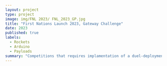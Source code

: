 ```yaml
---
layout: project
type: project
image: img/FNL 2023/ FNL_2023_GP.jpg
title: "First Nations Launch 2023, Gateway Challenge"
date: 2023
published: true
labels:
  - Rockets
  - Arduino
  - Payloads  
summary: "Competitions that requires implamentation of a duel-deployment system into a high powerd rocket."
---
```

